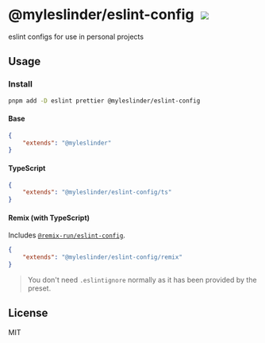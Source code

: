 # @myleslinder/eslint-config &nbsp;![](https://img.shields.io/npm/v/@myleslinder/eslint-config.svg)

eslint configs for use in personal projects

## Usage

### Install

```bash
pnpm add -D eslint prettier @myleslinder/eslint-config
```

#### Base

```json
{
	"extends": "@myleslinder"
}
```

#### TypeScript

```json
{
	"extends": "@myleslinder/eslint-config/ts"
}
```

#### Remix (with TypeScript)

Includes [`@remix-run/eslint-config`](https://www.npmjs.com/package/@remix-run/eslint-config).

```json
{
	"extends": "@myleslinder/eslint-config/remix"
}
```

> You don't need `.eslintignore` normally as it has been provided by the preset.

## License

MIT
